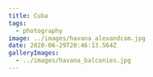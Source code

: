 ```yaml
---
title: Cuba
tags:
  - photography
image: ../images/havana_alexandcam.jpg
date: 2020-06-29T20:46:13.564Z
galleryImages:
  - ../images/havana_balconies.jpg
---
```

